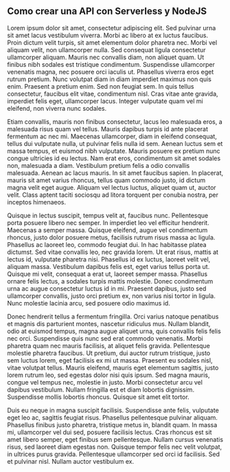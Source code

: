 ## Como crear una API con Serverless y NodeJS

Lorem ipsum dolor sit amet, consectetur adipiscing elit. Sed pulvinar urna sit amet lacus vestibulum viverra. Morbi ac libero at ex luctus faucibus. Proin dictum velit turpis, sit amet elementum dolor pharetra nec. Morbi vel aliquam velit, non ullamcorper nulla. Sed consequat ligula consectetur ullamcorper aliquam. Mauris nec convallis diam, non aliquet quam. Ut finibus nibh sodales est tristique condimentum. Suspendisse ullamcorper venenatis magna, nec posuere orci iaculis ut. Phasellus viverra eros eget rutrum pretium. Nunc volutpat diam in diam imperdiet maximus non quis enim. Praesent a pretium enim. Sed non feugiat sem. In quis tellus consectetur, faucibus elit vitae, condimentum nisl. Cras vitae ante gravida, imperdiet felis eget, ullamcorper lacus. Integer vulputate quam vel mi eleifend, non viverra nunc sodales.

Etiam convallis, mauris non finibus consectetur, lacus leo malesuada eros, a malesuada risus quam vel tellus. Mauris dapibus turpis id ante placerat fermentum ac nec mi. Maecenas ullamcorper, diam in eleifend consequat, tellus dui vulputate nulla, ut pulvinar felis nulla id sem. Aenean luctus sem et massa tempus, et euismod nibh vulputate. Mauris posuere ex pretium nunc congue ultricies id eu lectus. Nam erat eros, condimentum sit amet sodales non, malesuada a diam. Vestibulum pretium felis a odio convallis malesuada. Aenean ac lacus mauris. In sit amet faucibus sapien. In placerat, mauris sit amet varius rhoncus, tellus quam commodo justo, id dictum magna velit eget augue. Aliquam vel lectus luctus, aliquet quam ut, auctor velit. Class aptent taciti sociosqu ad litora torquent per conubia nostra, per inceptos himenaeos.

Quisque in lectus suscipit, tempus velit at, faucibus nunc. Pellentesque porta posuere libero nec semper. In imperdiet leo vel efficitur hendrerit. Maecenas a semper massa. Quisque eleifend, augue vel condimentum rhoncus, justo dolor posuere metus, facilisis rutrum risus massa ac ligula. Phasellus ac laoreet leo, commodo feugiat dui. In hac habitasse platea dictumst. Sed vitae convallis leo, nec gravida lorem. Ut erat risus, mattis at lectus id, vulputate pharetra nisi. Phasellus id ex luctus, laoreet velit vel, aliquam massa. Vestibulum dapibus felis est, eget varius tellus porta ut. Quisque mi velit, consequat a erat ut, laoreet semper massa. Phasellus ornare felis lectus, a sodales turpis mattis molestie. Donec condimentum urna ac augue consectetur luctus id in mi. Praesent dapibus, justo sed ullamcorper convallis, justo orci pretium ex, non varius nisi tortor in ligula. Nunc molestie lacinia arcu, sed posuere odio maximus id.

Donec hendrerit tellus a fermentum fringilla. Orci varius natoque penatibus et magnis dis parturient montes, nascetur ridiculus mus. Nullam blandit, odio at euismod tempus, magna augue aliquet urna, quis convallis felis felis nec orci. Suspendisse quis nunc sed erat commodo venenatis. Morbi pharetra quam nec mauris facilisis, at aliquet felis gravida. Pellentesque molestie pharetra faucibus. Ut pretium, dui auctor rutrum tristique, justo sem luctus lorem, eget facilisis ex mi ut massa. Praesent eu sodales nisl, vitae volutpat tellus. Mauris eleifend, mauris eget elementum sagittis, justo lorem rutrum leo, sed egestas dolor nisi quis ipsum. Sed magna mauris, congue vel tempus nec, molestie in justo. Morbi consectetur arcu vel dapibus vestibulum. Nullam fringilla est et diam lobortis dignissim. Suspendisse mollis lobortis rhoncus. Quisque sit amet elit tortor.

Duis eu neque in magna suscipit facilisis. Suspendisse ante felis, vulputate eget leo ac, sagittis feugiat risus. Phasellus pellentesque pulvinar aliquam. Phasellus finibus justo pharetra, tristique metus in, blandit quam. In massa mi, ullamcorper vel dui sed, posuere facilisis lectus. Cras rhoncus est sit amet libero semper, eget finibus sem pellentesque. Nullam cursus venenatis risus, sed laoreet diam egestas non. Quisque tempor felis nec velit volutpat, in ultrices purus gravida. Pellentesque ullamcorper sed orci id facilisis. Sed et pulvinar nisl. Nullam auctor vestibulum ex.